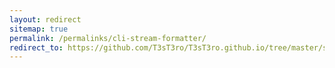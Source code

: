 ```yaml
---
layout: redirect
sitemap: true
permalink: /permalinks/cli-stream-formatter/
redirect_to: https://github.com/T3sT3ro/T3sT3ro.github.io/tree/master/stuff/formatter/
---
```

